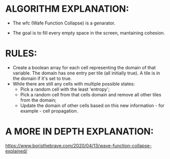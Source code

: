 # ALGORITHM EXPLANATION:
* The wfc (Wafe Function Collapse) is a genarator.

* The goal is to fill every empty space in the screen, mantaining cohesion.

# RULES:
* Create a boolean array for each cell representing the domain of that variable. The domain has one entry per tile (all initially true). A tile is in the domain if it's set to true.
* While there are still any cells with multiple possible states:
    * Pick a random cell with the least 'entropy';
    * Pick a random cell from that cells domain and remove all other tiles from the domain;
    * Update the domain of other cells based on this new information - for example - cell propagation.

# A MORE IN DEPTH EXPLANATION:
https://www.boristhebrave.com/2020/04/13/wave-function-collapse-explained/
